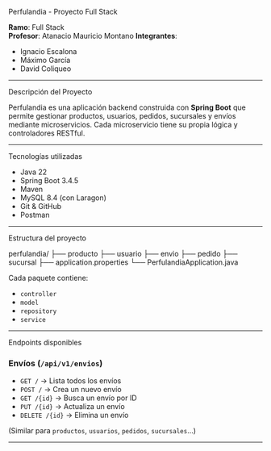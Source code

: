 Perfulandia - Proyecto Full Stack

**Ramo**: Full Stack  
**Profesor**: Atanacio Mauricio Montano
**Integrantes**:  
- Ignacio Escalona  
- Máximo García  
- David Coliqueo  

---
Descripción del Proyecto

Perfulandia es una aplicación backend construida con **Spring Boot** que permite gestionar productos, usuarios, pedidos, sucursales y envíos mediante microservicios. Cada microservicio tiene su propia lógica y controladores RESTful.

---
Tecnologías utilizadas

- Java 22
- Spring Boot 3.4.5
- Maven
- MySQL 8.4 (con Laragon)
- Git & GitHub
- Postman

---
 Estructura del proyecto

perfulandia/
├── producto
├── usuario
├── envio
├── pedido
├── sucursal
├── application.properties
└── PerfulandiaApplication.java


Cada paquete contiene:
- `controller`
- `model`
- `repository`
- `service`

---
Endpoints disponibles

### Envíos (`/api/v1/envios`)
- `GET /` → Lista todos los envíos
- `POST /` → Crea un nuevo envío
- `GET /{id}` → Busca un envío por ID
- `PUT /{id}` → Actualiza un envío
- `DELETE /{id}` → Elimina un envío

(Similar para `productos`, `usuarios`, `pedidos`, `sucursales`...)

---
